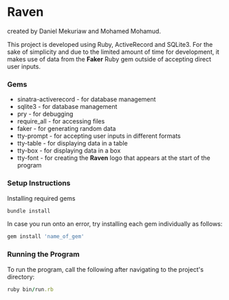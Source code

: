 # Raven

created by Daniel Mekuriaw and Mohamed Mohamud.

This project is developed using Ruby, ActiveRecord and SQLite3. For the sake of simplicity and due to the limited amount of time for development, it makes use of data from the **Faker** Ruby gem outside of accepting direct user inputs.

### Gems

* sinatra-activerecord - for database management
* sqlite3 - for database management
* pry - for debugging
* require_all - for accessing files
* faker - for generating random data
* tty-prompt - for accepting user inputs in different formats
* tty-table - for displaying data in a table
* tty-box - for displaying data in a box
* tty-font - for creating the **Raven** logo that appears at the start of the program

### Setup Instructions

Installing required gems
```SQL 
bundle install
```

In case you run onto an error, try installing each gem individually as follows:
```SQL
gem install 'name_of_gem'
```

### Running the Program
To run the program, call the following after navigating to the project's directory:

```Ruby
ruby bin/run.rb
```